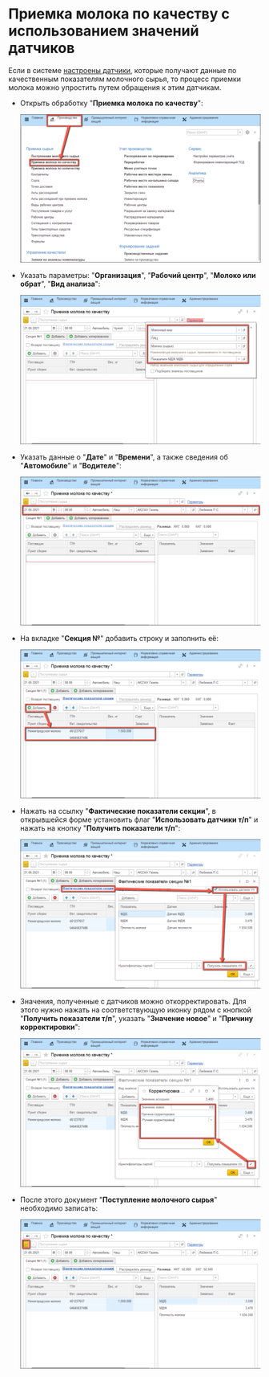 # Приемка молока по качеству с использованием значений датчиков

Если в системе [настроены датчики](SystemSetting/Sensors.md), которые получают данные по качественным показателям молочного сырья, то процесс приемки молока можно упростить путем обращения к этим датчикам.

- Открыть обработку "**Приемка молока по качеству**":

  ![image-1](MilkReceiving.assets/image-1.png)

- Указать параметры: "**Организация**", "**Рабочий центр**", "**Молоко или обрат**", "**Вид анализа**":

  ![image-2](MilkReceiving.assets/image-2.png)

- Указать данные о "**Дате**" и "**Времени**", а также сведения об "**Автомобиле**" и "**Водителе**":

  ![image-3](MilkReceiving.assets/image-3.png)

- На вкладке "**Секция №**" добавить строку и заполнить её:

  ![image-4](MilkReceiving.assets/image-4.png)

- Нажать на ссылку "**Фактические показатели секции**", в открывшейся форме установить флаг "**Использовать датчики т/п**" и нажать на кнопку "**Получить показатели т/п**":

  ![image-5](MilkReceiving.assets/image-5.png)

- Значения, полученные с датчиков можно откорректировать. Для этого нужно нажать на соответствующую иконку рядом с кнопкой "**Получить показатели т/п**", указать "**Значение новое**" и "**Причину корректировки**":

  ![image-6](MilkReceiving.assets/image-6.png)

- После этого документ "**Поступление молочного сырья**" необходимо записать:

  ![image-7](MilkReceiving.assets/image-7.png)